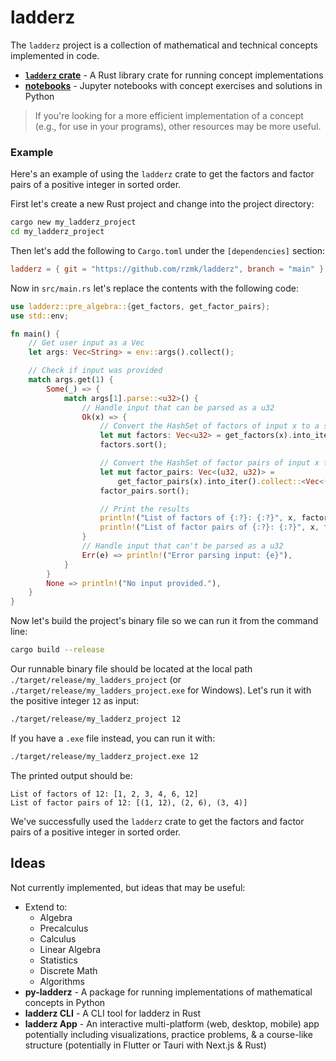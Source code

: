 # ladderz

The `ladderz` project is a collection of mathematical and technical concepts implemented in code.

-   **[`ladderz` crate](https://rzmk.github.io/ladderz/)** - A Rust library crate for running concept implementations
-   **[notebooks](notebooks)** - Jupyter notebooks with concept exercises and solutions in Python

> If you're looking for a more efficient implementation of a concept (e.g., for use in your programs), other resources may be more useful.

### Example

Here's an example of using the `ladderz` crate to get the factors and factor pairs of a positive integer in sorted order.

First let's create a new Rust project and change into the project directory:

```bash
cargo new my_ladderz_project
cd my_ladderz_project
```

Then let's add the following to `Cargo.toml` under the `[dependencies]` section:

```toml
ladderz = { git = "https://github.com/rzmk/ladderz", branch = "main" }
```

Now in `src/main.rs` let's replace the contents with the following code:

```rust
use ladderz::pre_algebra::{get_factors, get_factor_pairs};
use std::env;

fn main() {
    // Get user input as a Vec
    let args: Vec<String> = env::args().collect();

    // Check if input was provided
    match args.get(1) {
        Some(_) => {
            match args[1].parse::<u32>() {
                // Handle input that can be parsed as a u32
                Ok(x) => {
                    // Convert the HashSet of factors of input x to a sorted Vec
                    let mut factors: Vec<u32> = get_factors(x).into_iter().collect::<Vec<u32>>();
                    factors.sort();

                    // Convert the HashSet of factor pairs of input x to a sorted Vec
                    let mut factor_pairs: Vec<(u32, u32)> =
                        get_factor_pairs(x).into_iter().collect::<Vec<(u32, u32)>>();
                    factor_pairs.sort();

                    // Print the results
                    println!("List of factors of {:?}: {:?}", x, factors);
                    println!("List of factor pairs of {:?}: {:?}", x, factor_pairs);
                }
                // Handle input that can't be parsed as a u32
                Err(e) => println!("Error parsing input: {e}"),
            }
        }
        None => println!("No input provided."),
    }
}

```

Now let's build the project's binary file so we can run it from the command line:

```bash
cargo build --release
```

Our runnable binary file should be located at the local path `./target/release/my_ladders_project` (or `./target/release/my_ladders_project.exe` for Windows). Let's run it with the positive integer `12` as input:

```bash
./target/release/my_ladderz_project 12
```

If you have a `.exe` file instead, you can run it with:

```bash
./target/release/my_ladderz_project.exe 12
```

The printed output should be:

```
List of factors of 12: [1, 2, 3, 4, 6, 12]
List of factor pairs of 12: [(1, 12), (2, 6), (3, 4)]
```

We've successfully used the `ladderz` crate to get the factors and factor pairs of a positive integer in sorted order.

## Ideas

Not currently implemented, but ideas that may be useful:

-   Extend to:
    -   Algebra
    -   Precalculus
    -   Calculus
    -   Linear Algebra
    -   Statistics
    -   Discrete Math
    -   Algorithms
-   **py-ladderz** - A package for running implementations of mathematical concepts in Python
-   **ladderz CLI** - A CLI tool for ladderz in Rust
-   **ladderz App** - An interactive multi-platform (web, desktop, mobile) app potentially including visualizations, practice problems, & a course-like structure (potentially in Flutter or Tauri with Next.js & Rust)

